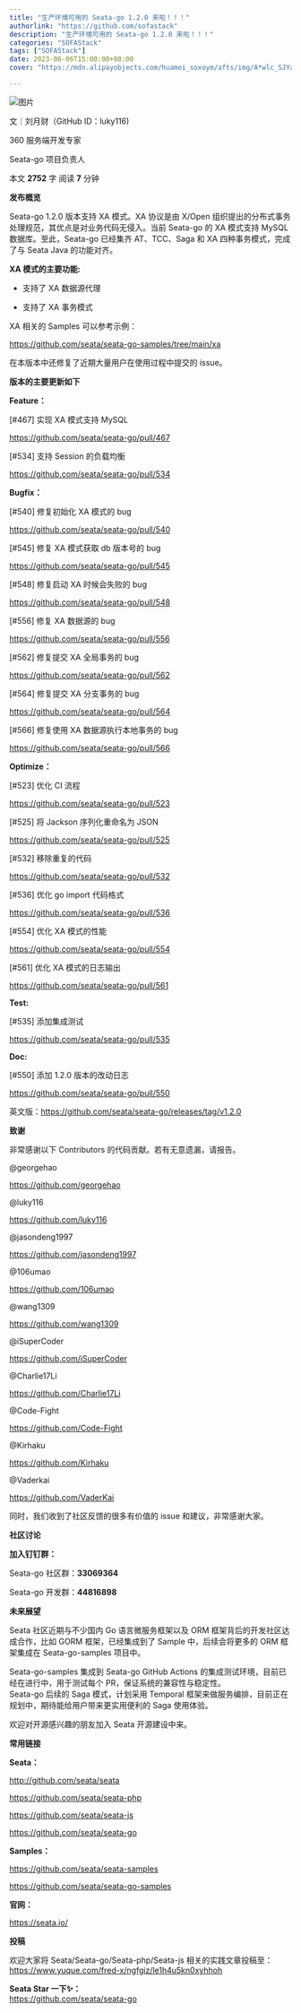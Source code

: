 ```yaml
---
title: "生产环境可用的 Seata-go 1.2.0 来啦！！！"
authorlink: "https://github.com/sofastack"
description: "生产环境可用的 Seata-go 1.2.0 来啦！！！"
categories: "SOFAStack"
tags: ["SOFAStack"]
date: 2023-06-06T15:00:00+08:00
cover: "https://mdn.alipayobjects.com/huamei_soxoym/afts/img/A*wlc_SJYaYC4AAAAAAAAAAAAADrGAAQ/original"

---
```


![图片](https://img-blog.csdnimg.cn/img_convert/4fb4a738c67370e5ccf164bef59bd9b7.gif)  

文｜刘月财（GitHub ID：luky116)

360 服务端开发专家

Seata-go 项目负责人

本文 **2752** 字 阅读 **7** 分钟

**发布概览**

Seata-go 1.2.0 版本支持 XA 模式。XA 协议是由 X/Open 组织提出的分布式事务处理规范，其优点是对业务代码无侵入。当前 Seata-go 的 XA 模式支持 MySQL 数据库。至此，Seata-go 已经集齐 AT、TCC、Saga 和 XA 四种事务模式，完成了与 Seata Java 的功能对齐。

**XA 模式的主要功能:**

- 支持了 XA 数据源代理

- 支持了 XA 事务模式

XA 相关的 Samples 可以参考示例：

<https://github.com/seata/seata-go-samples/tree/main/xa>

在本版本中还修复了近期大量用户在使用过程中提交的 issue。  

**版本的主要更新如下**  

**Feature：**

[#467] 实现 XA 模式支持 MySQL

<https://github.com/seata/seata-go/pull/467>

[#534] 支持 Session 的负载均衡  

<https://github.com/seata/seata-go/pull/534>

**Bugfix：**

[#540] 修复初始化 XA 模式的 bug  

<https://github.com/seata/seata-go/pull/540>

[#545] 修复 XA 模式获取 db 版本号的 bug

<https://github.com/seata/seata-go/pull/545>

[#548] 修复启动 XA 时候会失败的 bug

<https://github.com/seata/seata-go/pull/548>

[#556] 修复 XA 数据源的 bug

<https://github.com/seata/seata-go/pull/556>

[#562] 修复提交 XA 全局事务的 bug

<https://github.com/seata/seata-go/pull/562>

[#564] 修复提交 XA 分支事务的 bug  

<https://github.com/seata/seata-go/pull/564>

[#566] 修复使用 XA 数据源执行本地事务的 bug

<https://github.com/seata/seata-go/pull/566>

**Optimize：**

[#523] 优化 CI 流程

<https://github.com/seata/seata-go/pull/523>

[#525] 将 Jackson 序列化重命名为 JSON

<https://github.com/seata/seata-go/pull/525>

[#532] 移除重复的代码

<https://github.com/seata/seata-go/pull/532>

[#536] 优化 go import 代码格式

<https://github.com/seata/seata-go/pull/536>

[#554] 优化 XA 模式的性能

<https://github.com/seata/seata-go/pull/554>

[#561] 优化 XA 模式的日志输出

<https://github.com/seata/seata-go/pull/561>

**Test:**

[#535] 添加集成测试  

<https://github.com/seata/seata-go/pull/535>

**Doc:**

[#550] 添加 1.2.0 版本的改动日志  

<https://github.com/seata/seata-go/pull/550>

英文版：<https://github.com/seata/seata-go/releases/tag/v1.2.0>

**致谢**

非常感谢以下 Contributors 的代码贡献。若有无意遗漏，请报告。

@georgehao

<https://github.com/georgehao>

@luky116

<https://github.com/luky116>

@jasondeng1997

<https://github.com/jasondeng1997>

@106umao

<https://github.com/106umao>

@wang1309

<https://github.com/wang1309>

@iSuperCoder

<https://github.com/iSuperCoder>

@Charlie17Li

<https://github.com/Charlie17Li>

@Code-Fight

<https://github.com/Code-Fight>

@Kirhaku

<https://github.com/Kirhaku>

@Vaderkai

<https://github.com/VaderKai>

同时，我们收到了社区反馈的很多有价值的 issue 和建议，非常感谢大家。

**社区讨论**

**加入钉钉群：**

Seata-go 社区群：**33069364**

Seata-go 开发群：**44816898**

**未来展望**

Seata 社区近期与不少国内 Go 语言微服务框架以及 ORM 框架背后的开发社区达成合作，比如 GORM 框架，已经集成到了 Sample 中，后续会将更多的 ORM 框架集成在 Seata-go-samples 项目中。

Seata-go-samples 集成到 Seata-go GitHub Actions 的集成测试环境，目前已经在进行中，用于测试每个 PR，保证系统的兼容性与稳定性。  
Seata-go 后续的 Saga 模式，计划采用 Temporal 框架来做服务编排，目前正在规划中，期待能给用户带来更实用便利的 Saga 使用体验。

欢迎对开源感兴趣的朋友加入 Seata 开源建设中来。  

**常用链接**

**Seata：**

<http://github.com/seata/seata>

<https://github.com/seata/seata-php>

<https://github.com/seata/seata-js>

<https://github.com/seata/seata-go>

**Samples：**

<https://github.com/seata/seata-samples>

<https://github.com/seata/seata-go-samples>

**官网：**

<https://seata.io/>

**投稿**

欢迎大家将 Seata/Seata-go/Seata-php/Seata-js 相关的实践文章投稿至：<https://www.yuque.com/fred-x/ngfgiz/le1h4u5kn0xyhhoh>

**Seata Star 一下✨：**  
<https://github.com/seata/seata-go>
